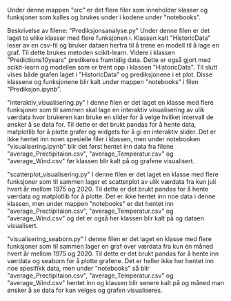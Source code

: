 Under denne mappen "src" er det flere filer som inneholder klasser og funksjoner som kalles og brukes under i kodene under "notebooks".


Beskrivelse av filene:
"Prediksjonsanalyse.py"
Under denne filen er det laget to ulike klasser med flere funksjonen i. 
Klassen kalt "HistoricData" leser av en csv-fil og bruker dataen herfra til å trene en modell til å lage en graf. Til dette brukes metoden scikit-learn. Videre i klassen "Predictions10years" predikeres framtidig data. Dette er også gjort med scikit-learn og modellen som er trent opp i klassen "HistoricData". Til slutt vises både grafen laget i "HistoricData" og prediksjonene i et plot. Disse klassene og funksjonene blir kalt under mappen "notebooks" i filen "Prediksjon.ipynb".

"interaktiv_visualisering.py"
I denne filen er det laget en klasse med flere funksjoner som til sammen skal lage en interaktiv visualisering av ulik værdata hvor brukeren kan bruke en slider for å velge hvilket intervall de ønsker å se data for. Til dette er det brukt pandas for å hente data, matplotlib for å plotte grafer og widgets for å gi en interaktiv slider. Det er ikke hentet inn noen spesielle filer i klassen, men under notebooken "visualisering.ipynb" blir det først hentet inn data fra filene "average_Prectipitaion.csv", "average_Temperatur.csv" og "average_Wind.csv" før klassen blir kalt på og grafene visualisert. 

"scatterplot_visualisering.py"
I denne filen er det laget en klasse med flere funksjoner som til sammen lager et scatterplot av ulik værdata fra kun juli hvert år mellom 1975 og 2020. Til dette er det brukt pandas for å hente værdata og matplotlib for å plotte. Det er ikke hentet inn noe data i denne klassen, men under mappen "notebooks" er det hentet inn "average_Prectipitaion.csv", "average_Temperatur.csv" og "average_Wind.csv" og det er også her klassen blir kalt på og dataen visualisert. 

"visualisering_seaborn.py" 
I denne filen er det laget en klasse med flere funksjoner som til sammen lager en graf over værdata fra kun én måned hvert år mellom 1975 og 2020. Til dette er det brukt pandas for å hente inn værdata og seaborn for å plotte grafene. Det er heller ikke her hentet inn noe spesifikk data, men under "notebooks" så blir "average_Prectipitaion.csv", "average_Temperatur.csv" og "average_Wind.csv" hentet inn og klassen blir senere kalt på og måned man ønsker å se data for kan velges og grafen visualiseres. 